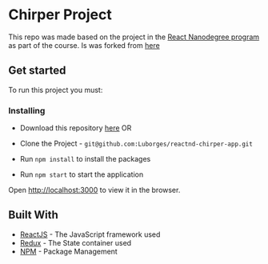 # Chirper Project

This repo was made based on the project in the [React Nanodegree program](https://www.udacity.com/course/react-nanodegree--nd019) as part of the course. Is was forked from [here](https://github.com/udacity/reactnd-chirper-app)

## Get started

To run this project you must:

### Installing

* Download this repository [here](https://github.com/Luborges/reactnd-chirper-app/archive/master.zip) OR
* Clone the Project - `git@github.com:Luborges/reactnd-chirper-app.git`

* Run ```npm install``` to install the packages
* Run ```npm start``` to start the application

Open [http://localhost:3000](http://localhost:3000) to view it in the browser.

## Built With

* [ReactJS](https://reactjs.org/) - The JavaScript framework used
* [Redux](https://redux.js.org/) - The State container used
* [NPM](https://www.npmjs.com/) - Package Management
